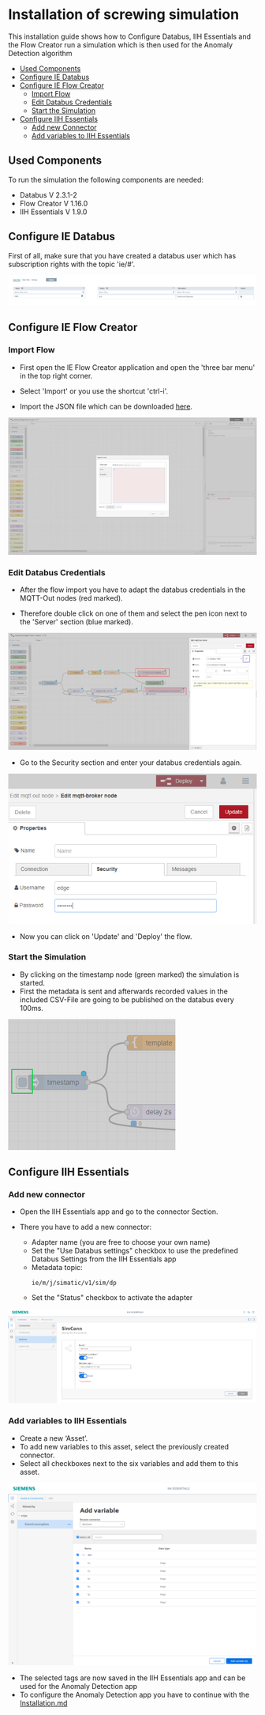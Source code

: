 # Installation of screwing simulation

This installation guide shows how to Configure Databus, IIH Essentials and the Flow Creator run a simulation which is then used for the Anomaly Detection algorithm 

  - [Used Components](#used-components)
  - [Configure IE Databus](#configure-ie-databus)
  - [Configure IE Flow Creator](#configure-ie-flow-creator)
    - [Import Flow](#import-flow)
    - [Edit Databus Credentials](#edit-databus-credentials)
    - [Start the Simulation](#start-the-simulation)
  - [Configure IIH Essentials](#configure-iih-essentials)
    - [Add new Connector](#add-new-connector)
    - [Add variables to IIH Essentials](#add-variables-to-iih-essentials)
  

## Used Components

To run the simulation the following components are needed:
- Databus V 2.3.1-2
- Flow Creator V 1.16.0
- IIH Essentials V 1.9.0
 
## Configure IE Databus

First of all, make sure that you have created a databus user which has subscription rights with the topic 'ie/#'.

<p align="left"><kbd><img src="graphics/01iedatabus.PNG" /></kbd></p>

## Configure IE Flow Creator

### Import Flow

- First open the IE Flow Creator application and open the 'three bar menu' in the top right corner. 

- Select 'Import' or you use the shortcut 'ctrl-i'.
  
- Import the JSON file which can be downloaded [here](../src).
  
<p align="left"><kbd><img src="graphics/05ImportFlow.PNG" /></kbd></p>



### Edit Databus Credentials

- After the flow import you have to adapt the databus credentials in the MQTT-Out nodes (red marked).

- Therefore double click on one of them and select the pen icon next to the 'Server' section (blue marked).

<p align="left"><kbd><img src="graphics/06EditDataBus.PNG" /></kbd></p>

- Go to the Security section and enter your databus credentials again.

<p align="left"><kbd><img src="graphics/07EditDataBusSecurity.png" /></kbd></p>

 - Now you can click on 'Update' and 'Deploy' the flow. 

### Start the Simulation

- By clicking on the timestamp node (green marked) the simulation is started.
- First the metadata is sent and afterwards recorded values in the included CSV-File are going to be published on the databus every 100ms. 

<p align="left"><kbd><img src="graphics/08StartSimulation.PNG" /></kbd></p>

## Configure IIH Essentials

### Add new connector

- Open the IIH Essentials app and go to the connector Section. 

- There you have to add a new connector:
  - Adapter name (you are free to choose your own name)
  - Set the "Use Databus settings" checkbox to use the predefined Databus Settings from the IIH Essentials app 
  - Metadata topic:
    ```
    ie/m/j/simatic/v1/sim/dp
    ```
  - Set the "Status" checkbox to activate the adapter
    
<p align="center"><kbd><img src="graphics/02AddNewAdapter.PNG" /></kbd></p>

### Add variables to IIH Essentials

- Create a new ‘Asset’.
- To add new variables to this asset, select the previously created connector.
- Select all checkboxes next to the six variables and add them to this asset.

<p align="left"><kbd><img src="graphics/09AddTagsToDataService.PNG" /></kbd></p>

- The selected tags are now saved in the IIH Essentials app and can be used for the Anomaly Detection app
- To configure the Anomaly Detection app you have to continue with the [Installation.md](Installation.md)
